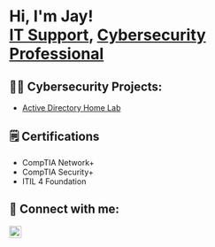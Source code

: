 <h1>Hi, I'm Jay! <br/><a href="https://github.com/joshmadakor1">IT Support</a>, <a href="https://www.linkedin.com/in/jaquan-galvin-9a6910113/">Cybersecurity Professional</a></a></h1>

<h2>👨‍💻 Cybersecurity Projects:</h2>

  - [Active Directory Home Lab](https://github.com/jaygalvin1/ActiveDirectoryLab)

<h2>🗒 Certifications</h2>

  - CompTIA Network+
  - CompTIA Security+
  - ITIL 4 Foundation

<h2> 🤳 Connect with me:</h2>

[<img align="left" alt="JoshMadakor | LinkedIn" width="22px" src="https://cdn.jsdelivr.net/npm/simple-icons@v3/icons/linkedin.svg" />][linkedin]

[linkedin]: https://www.linkedin.com/in/jaquan-galvin-9a6910113/

<!--
**joshmadakor1/joshmadakor1** is a ✨ _special_ ✨ repository because its `README.md` (this file) appears on your GitHub profile.

Here are some ideas to get you started:

- 🔭 I’m currently working on ...
- 🌱 I’m currently learning ...
- 👯 I’m looking to collaborate on ...
- 🤔 I’m looking for help with ...
- 💬 Ask me about ...
- 📫 How to reach me: ...
- 😄 Pronouns: ...
- ⚡ Fun fact: ...
-->
